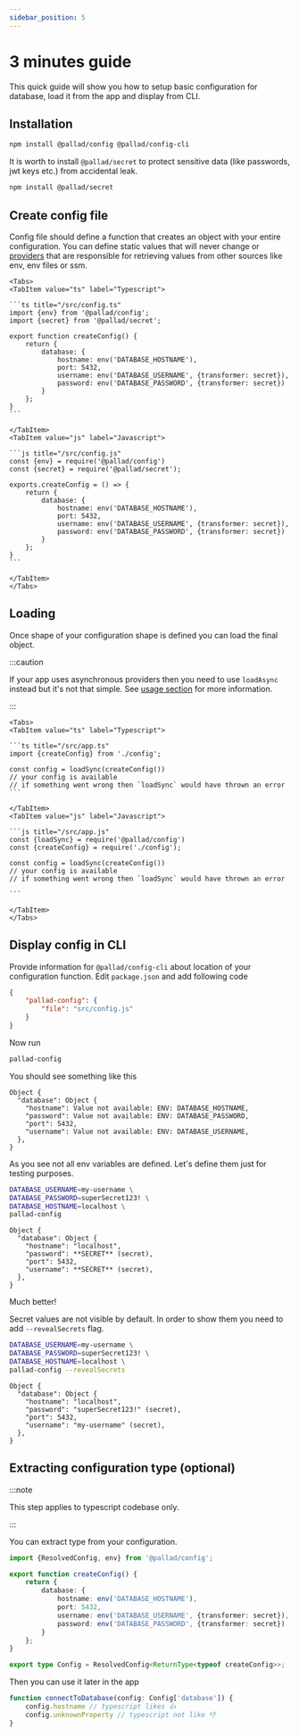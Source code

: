 ```yaml
---
sidebar_position: 5
---
```


# 3 minutes guide

This quick guide will show you how to setup basic configuration for database, load it from the app and display from CLI.

## Installation

```bash npm2yarn
npm install @pallad/config @pallad/config-cli
```

It is worth to install `@pallad/secret` to protect sensitive data (like passwords, jwt keys etc.) from accidental leak.

```bash npm2yarn
npm install @pallad/secret
```

## Create config file

Config file should define a function that creates an object with your entire configuration. You can define static values
that will never change or [providers](./providers) that are responsible for retrieving values from other sources like
env, env files or ssm.

````mdx-code-block
<Tabs>
<TabItem value="ts" label="Typescript">

```ts title="/src/config.ts"
import {env} from '@pallad/config';
import {secret} from '@pallad/secret';

export function createConfig() {
    return {
        database: {
            hostname: env('DATABASE_HOSTNAME'),
            port: 5432,
            username: env('DATABASE_USERNAME', {transformer: secret}),
            password: env('DATABASE_PASSWORD', {transformer: secret})
        }
    };
}
```

</TabItem>
<TabItem value="js" label="Javascript">

```js title="/src/config.js"
const {env} = require('@pallad/config')
const {secret} = require('@pallad/secret');

exports.createConfig = () => {
    return {
        database: {
            hostname: env('DATABASE_HOSTNAME'),
            port: 5432,
            username: env('DATABASE_USERNAME', {transformer: secret}),
            password: env('DATABASE_PASSWORD', {transformer: secret})
        }
    };
}
```

</TabItem>
</Tabs>
````

## Loading

Once shape of your configuration shape is defined you can load the final object.

:::caution

If your app uses asynchronous providers then you need to use `loadAsync` instead but it's not that simple.
See [usage section](./usage#loading-configuration) for more information.

:::

````mdx-code-block
<Tabs>
<TabItem value="ts" label="Typescript">

```ts title="/src/app.ts"
import {createConfig} from './config';

const config = loadSync(createConfig())
// your config is available
// if something went wrong then `loadSync` would have thrown an error
```

</TabItem>
<TabItem value="js" label="Javascript">

```js title="/src/app.js"
const {loadSync} = require('@pallad/config')
const {createConfig} = require('./config');

const config = loadSync(createConfig())
// your config is available
// if something went wrong then `loadSync` would have thrown an error

```

</TabItem>
</Tabs>
````

## Display config in CLI

Provide information for `@pallad/config-cli` about location of your configuration function. Edit `package.json` and add
following code

```json
{
    "pallad-config": {
        "file": "src/config.js"
    }
}
```

Now run

```bash
pallad-config
```

You should see something like this

```shell
Object {
  "database": Object {
    "hostname": Value not available: ENV: DATABASE_HOSTNAME,
    "password": Value not available: ENV: DATABASE_PASSWORD,
    "port": 5432,
    "username": Value not available: ENV: DATABASE_USERNAME,
  },
}
```

As you see not all env variables are defined. Let's define them just for testing purposes.

```bash
DATABASE_USERNAME=my-username \
DATABASE_PASSWORD=superSecret123! \
DATABASE_HOSTNAME=localhost \
pallad-config
```

```shell
Object {
  "database": Object {
    "hostname": "localhost",
    "password": **SECRET** (secret),
    "port": 5432,
    "username": **SECRET** (secret),
  },
}
```

Much better!

Secret values are not visible by default. In order to show them you need to add `--revealSecrets` flag.

```bash
DATABASE_USERNAME=my-username \
DATABASE_PASSWORD=superSecret123! \
DATABASE_HOSTNAME=localhost \
pallad-config --revealSecrets
```

```shell
Object {
  "database": Object {
    "hostname": "localhost",
    "password": "superSecret123!" (secret),
    "port": 5432,
    "username": "my-username" (secret),
  },
}
```

## Extracting configuration type (optional)

:::note

This step applies to typescript codebase only.

:::

You can extract type from your configuration.

```ts title="/src/config.ts"
import {ResolvedConfig, env} from '@pallad/config';

export function createConfig() {
    return {
        database: {
            hostname: env('DATABASE_HOSTNAME'),
            port: 5432,
            username: env('DATABASE_USERNAME', {transformer: secret}),
            password: env('DATABASE_PASSWORD', {transformer: secret})
        }
    };
}

export type Config = ResolvedConfig<ReturnType<typeof createConfig>>;
```

Then you can use it later in the app

```ts
function connectToDatabase(config: Config['database']) {
    config.hostname // typescript likes 👍
    config.unknownProperty // typescript not like 👎
}
```
